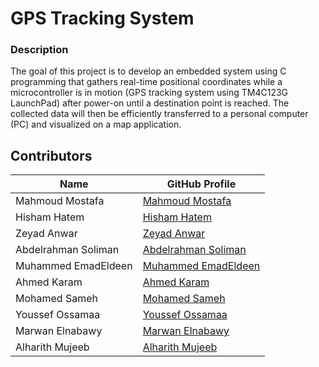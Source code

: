 # GPS Tracking System

### Description

The goal of this project is to develop an embedded system using C programming that gathers real-time positional coordinates while a microcontroller is in motion (GPS tracking system using TM4C123G LaunchPad) after power-on until a destination point is reached. The collected data will then be efficiently transferred to a personal computer (PC) and visualized on a map application.

## Contributors

| Name             | GitHub Profile                                          |
|------------------|---------------------------------------------------------|
| Mahmoud Mostafa  | [Mahmoud Mostafa](https://github.com/MahMoudMostaAfa) |
| Hisham Hatem     | [Hisham Hatem](https://github.com/HishamHatem)         |
| Zeyad Anwar      | [Zeyad Anwar](https://github.com/Zeyad-Anwar)          |
| Abdelrahman Soliman | [Abdelrahman Soliman](https://github.com/ASolimanA)   |
| Muhammed EmadEldeen | [Muhammed EmadEldeen](https://github.com/Muhammed-EmadEldeen) |
| Ahmed Karam      | [Ahmed Karam](https://github.com/2101767)              |
| Mohamed Sameh    | [Mohamed Sameh](https://github.com/mohamedsameh20)     |
| Youssef Ossamaa | [Youssef Ossamaa](https://github.com/YoussefOssamaa)  |
| Marwan Elnabawy | [Marwan Elnabawy](https://github.com/6marwan6)        |
| Alharith Mujeeb | [Alharith Mujeeb](https://github.com/Al-harithM)      |
